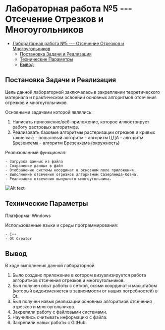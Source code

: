 # Лабораторная работа №5 --- Отсечение Отрезков и Многоугольников

- [Лабораторная работа №5 --- Отсечение Отрезков и Многоугольников](#лабораторная-работа-5-----отсечение-отрезков-и-многоугольников)
  - [Постановка Задачи и Реализация](#постановка-задачи-и-реализация)
  - [Технические Параметры](#технические-параметры)
  - [Вывод](#вывод)

## Постановка Задачи и Реализация

Цель данной лабораторной заключалась в закреплении теоретического материала и практическом освоении основных алгоритмов отсечения отрезков и многоугольников.

Основными задачами которой являлись:

  1. Написать приложение/веб-приложение, которое иллюстрирует работу растровых алгоритмов.
  2. Реализовать базовые алгоритмы растеризации отрезков и кривых такие как:
    - пошаговый алгоритм
    - алгоритм ЦДА
    - алгоритм Брезенхема
    - алгоритм Брезенхема (окружность)

Реализованный функционал:

    - Загрузка данных из файла
    - Сохранение данных в файл
    - Отображение системы координат в основном поле приложения.
    - Выполнение отсечения отрезков алгоритмом Сазерленда-Коэна.
    - Реализация отсечения выпуклого многоугольника.

![Alt text](../../../../../C:/%D0%A3%D1%87%D0%B5%D0%B1%D0%BD%D0%B0%D1%8F/CGP/CGP_Labs/Lab%205/%D0%A1%D0%BD%D0%B8%D0%BC%D0%BE%D0%BA%20%D1%8D%D0%BA%D1%80%D0%B0%D0%BD%D0%B0%202022-12-08%20115221.png)

## Технические Параметры

Платформа: Windows

Использованные языки и среды программирования:

    - C++
    - Qt Creator

## Вывод

В ходе выполнения данной лабораторной:

  1. Было создано приложение в котором визуализируется работа алгоритмов отсечения отрезков и многоугольников.
  2. Был получен опыт работы с сеткой, осями координат и масштабом (который видоизменяется в зависимости от наших потребностей) в Qt.
  3. Был получен навык реализации основных алгоритмов отсечения отрезков и многоугольников.
  4. Закрепили работу с файловыми системами.
  5. Научились считывать  информацию с файла.
  6. Закрепили навык работы с GitHub.
